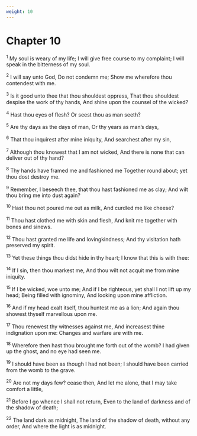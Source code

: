 ```yaml
---
weight: 10
---
```


# Chapter 10

<sup>1</sup> My soul is weary of my life; I will give free course to my complaint; I will speak in the bitterness of my soul. 

<sup>2</sup> I will say unto God, Do not condemn me; Show me wherefore thou contendest with me. 

<sup>3</sup> Is it good unto thee that thou shouldest oppress, That thou shouldest despise the work of thy hands, And shine upon the counsel of the wicked? 

<sup>4</sup> Hast thou eyes of flesh? Or seest thou as man seeth? 

<sup>5</sup> Are thy days as the days of man, Or thy years as man’s days, 

<sup>6</sup> That thou inquirest after mine iniquity, And searchest after my sin, 

<sup>7</sup> Although thou knowest that I am not wicked, And there is none that can deliver out of thy hand? 

<sup>8</sup> Thy hands have framed me and fashioned me Together round about; yet thou dost destroy me. 

<sup>9</sup> Remember, I beseech thee, that thou hast fashioned me as clay; And wilt thou bring me into dust again? 

<sup>10</sup> Hast thou not poured me out as milk, And curdled me like cheese? 

<sup>11</sup> Thou hast clothed me with skin and flesh, And knit me together with bones and sinews. 

<sup>12</sup> Thou hast granted me life and lovingkindness; And thy visitation hath preserved my spirit. 

<sup>13</sup> Yet these things thou didst hide in thy heart; I know that this is with thee: 

<sup>14</sup> If I sin, then thou markest me, And thou wilt not acquit me from mine iniquity. 

<sup>15</sup> If I be wicked, woe unto me; And if I be righteous, yet shall I not lift up my head; Being filled with ignominy, And looking upon mine affliction. 

<sup>16</sup> And if my head exalt itself, thou huntest me as a lion; And again thou showest thyself marvellous upon me. 

<sup>17</sup> Thou renewest thy witnesses against me, And increasest thine indignation upon me: Changes and warfare are with me. 

<sup>18</sup> Wherefore then hast thou brought me forth out of the womb? I had given up the ghost, and no eye had seen me. 

<sup>19</sup> I should have been as though I had not been; I should have been carried from the womb to the grave. 

<sup>20</sup> Are not my days few? cease then, And let me alone, that I may take comfort a little, 

<sup>21</sup> Before I go whence I shall not return, Even to the land of darkness and of the shadow of death; 

<sup>22</sup> The land dark as midnight, The land of the shadow of death, without any order, And where the light is as midnight. 


